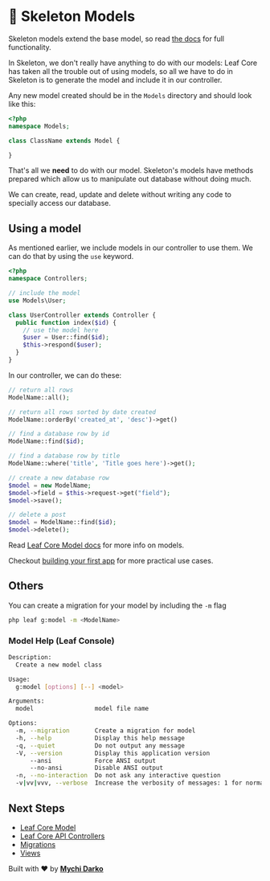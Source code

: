 <!-- markdownlint-disable no-inline-html -->
# 📕 Skeleton Models

<p class="alert -warning">
  Skeleton models extend the base model, so read <a href="/#/leaf/v/2.5.0/core/model">the docs</a> for full functionality.
</p>

In Skeleton, we don't really have anything to do with our models: Leaf Core has taken all the trouble out of using models, so all we have to do in Skeleton is to generate the model and include it in our controller.

Any new model created should be in the `Models` directory and should look like this:

```php
<?php
namespace Models;

class ClassName extends Model {

}
```

That's all we **need** to do with our model. Skeleton's models have methods prepared which allow us to manipulate out database without doing much.

We can create, read, update and delete without writing any code to specially access our database.

## Using a model

As mentioned earlier, we include models in our controller to use them. We can do that by using the `use` keyword.

```php
<?php
namespace Controllers;

// include the model
use Models\User;

class UserController extends Controller {
  public function index($id) {
    // use the model here
    $user = User::find($id);
    $this->respond($user);
  }
}
```

In our controller, we can do these:

```php
// return all rows
ModelName::all();

// return all rows sorted by date created
ModelName::orderBy('created_at', 'desc')->get()

// find a database row by id
ModelName::find($id);

// find a database row by title
ModelName::where('title', 'Title goes here')->get();

// create a new database row
$model = new ModelName;
$model->field = $this->request->get("field");
$model->save();

// delete a post
$model = ModelName::find($id);
$model->delete();
```

Read [Leaf Core Model docs](leaf/v/2.5.0/core/model) for more info on models.

Checkout [building your first app](/intro/first-app) for more practical use cases.

## Others

You can create a migration for your model by including the `-m` flag

```bash
php leaf g:model -m <ModelName>
```

### Model Help (Leaf Console)

```bash
Description:
  Create a new model class

Usage:
  g:model [options] [--] <model>

Arguments:
  model                 model file name

Options:
  -m, --migration       Create a migration for model
  -h, --help            Display this help message
  -q, --quiet           Do not output any message
  -V, --version         Display this application version
      --ansi            Force ANSI output
      --no-ansi         Disable ANSI output
  -n, --no-interaction  Do not ask any interactive question
  -v|vv|vvv, --verbose  Increase the verbosity of messages: 1 for normal output, 2 for more verbose output and 3 for debug
```

## Next Steps

- [Leaf Core Model](/leaf/v/2.5.0/core/model)
- [Leaf Core API Controllers](/leaf/v/2.5.0/core/api-controller)
- [Migrations](/skeleton/v/2.0/database/migrations)
- [Views](/skeleton/v/2.0/core/views)

Built with ❤ by [**Mychi Darko**](//mychi.netlify.app)
